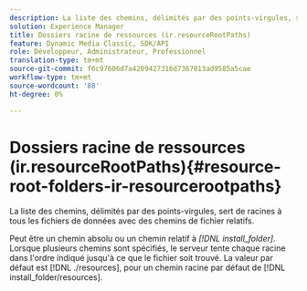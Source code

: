 ```yaml
---
description: La liste des chemins, délimités par des points-virgules, sert de racines à tous les fichiers de données avec des chemins de fichier relatifs.
solution: Experience Manager
title: Dossiers racine de ressources (ir.resourceRootPaths)
feature: Dynamic Media Classic, SDK/API
role: Développeur, Administrateur, Professionnel
translation-type: tm+mt
source-git-commit: f6c97606d7a4209427316d7367013ad9585a5cae
workflow-type: tm+mt
source-wordcount: '88'
ht-degree: 0%

---
```



# Dossiers racine de ressources (ir.resourceRootPaths){#resource-root-folders-ir-resourcerootpaths}

La liste des chemins, délimités par des points-virgules, sert de racines à tous les fichiers de données avec des chemins de fichier relatifs.

Peut être un chemin absolu ou un chemin relatif à *[!DNL install_folder]*. Lorsque plusieurs chemins sont spécifiés, le serveur tente chaque racine dans l&#39;ordre indiqué jusqu&#39;à ce que le fichier soit trouvé. La valeur par défaut est [!DNL ./resources], pour un chemin racine par défaut de [!DNL install_folder/resources].
